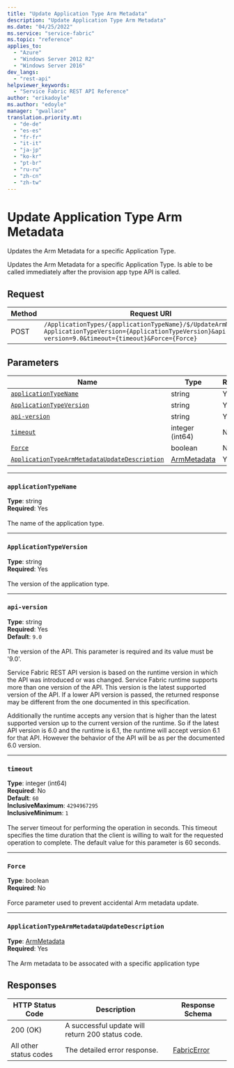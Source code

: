 ```yaml
---
title: "Update Application Type Arm Metadata"
description: "Update Application Type Arm Metadata"
ms.date: "04/25/2022"
ms.service: "service-fabric"
ms.topic: "reference"
applies_to: 
  - "Azure"
  - "Windows Server 2012 R2"
  - "Windows Server 2016"
dev_langs: 
  - "rest-api"
helpviewer_keywords: 
  - "Service Fabric REST API Reference"
author: "erikadoyle"
ms.author: "edoyle"
manager: "gwallace"
translation.priority.mt: 
  - "de-de"
  - "es-es"
  - "fr-fr"
  - "it-it"
  - "ja-jp"
  - "ko-kr"
  - "pt-br"
  - "ru-ru"
  - "zh-cn"
  - "zh-tw"
---
```

# Update Application Type Arm Metadata
Updates the Arm Metadata for a specific Application Type.

Updates the Arm Metadata for a specific Application Type. Is able to be called immediately after the provision app type API is called.  


## Request
| Method | Request URI |
| ------ | ----------- |
| POST | `/ApplicationTypes/{applicationTypeName}/$/UpdateArmMetadata?ApplicationTypeVersion={ApplicationTypeVersion}&api-version=9.0&timeout={timeout}&Force={Force}` |


## Parameters
| Name | Type | Required | Location |
| --- | --- | --- | --- |
| [`applicationTypeName`](#applicationtypename) | string | Yes | Path |
| [`ApplicationTypeVersion`](#applicationtypeversion) | string | Yes | Query |
| [`api-version`](#api-version) | string | Yes | Query |
| [`timeout`](#timeout) | integer (int64) | No | Query |
| [`Force`](#force) | boolean | No | Query |
| [`ApplicationTypeArmMetadataUpdateDescription`](#applicationtypearmmetadataupdatedescription) | [ArmMetadata](sfclient-model-armmetadata.md) | Yes | Body |

____
### `applicationTypeName`
__Type__: string <br/>
__Required__: Yes<br/>
<br/>
The name of the application type.

____
### `ApplicationTypeVersion`
__Type__: string <br/>
__Required__: Yes<br/>
<br/>
The version of the application type.

____
### `api-version`
__Type__: string <br/>
__Required__: Yes<br/>
__Default__: `9.0` <br/>
<br/>
The version of the API. This parameter is required and its value must be '9.0'.

Service Fabric REST API version is based on the runtime version in which the API was introduced or was changed. Service Fabric runtime supports more than one version of the API. This version is the latest supported version of the API. If a lower API version is passed, the returned response may be different from the one documented in this specification.

Additionally the runtime accepts any version that is higher than the latest supported version up to the current version of the runtime. So if the latest API version is 6.0 and the runtime is 6.1, the runtime will accept version 6.1 for that API. However the behavior of the API will be as per the documented 6.0 version.


____
### `timeout`
__Type__: integer (int64) <br/>
__Required__: No<br/>
__Default__: `60` <br/>
__InclusiveMaximum__: `4294967295` <br/>
__InclusiveMinimum__: `1` <br/>
<br/>
The server timeout for performing the operation in seconds. This timeout specifies the time duration that the client is willing to wait for the requested operation to complete. The default value for this parameter is 60 seconds.

____
### `Force`
__Type__: boolean <br/>
__Required__: No<br/>
<br/>
Force parameter used to prevent accidental Arm metadata update.

____
### `ApplicationTypeArmMetadataUpdateDescription`
__Type__: [ArmMetadata](sfclient-model-armmetadata.md) <br/>
__Required__: Yes<br/>
<br/>
The Arm metadata to be assocated with a specific application type

## Responses

| HTTP Status Code | Description | Response Schema |
| --- | --- | --- |
| 200 (OK) | A successful update will return 200 status code.<br/> |  |
| All other status codes | The detailed error response.<br/> | [FabricError](sfclient-model-fabricerror.md) |
